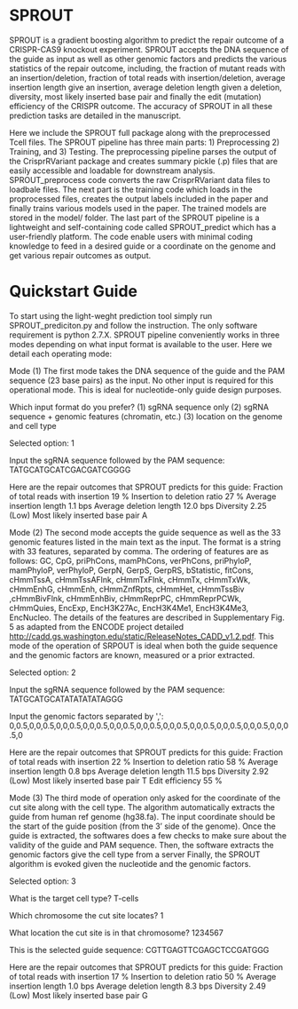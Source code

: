 # SPROUT
SPROUT is a gradient boosting algorithm to predict the repair outcome of a CRISPR-CAS9 knockout experiment. SPROUT accepts the DNA sequence of the guide as input as well as other genomic factors and predicts the various statistics of the repair outcome, including, the fraction of mutant reads with an insertion/deletion, fraction of total reads with insertion/deletion, average insertion length give an insertion, average deletion length given a deletion, diversity, most likely inserted base pair and finally the edit (mutation) efficiency of the CRISPR outcome. The accuracy of SPROUT in all these prediction tasks are detailed in the manuscript.

Here we include the SPROUT full package along with the preprocessed Tcell files. The SPROUT pipeline has three main parts: 1) Preprocessing 2) Training, and 3) Testing. The preprocessing pipeline parses the output of the CrisprRVariant package and creates summary pickle (.p) files that are easily accessible and loadable for downstream analysis. SPROUT_preprocess code converts the raw CrisprRVariant data files to loadbale files. The next part is the training code which loads in the proprocessed files, creates the output labels included in the paper and finally trains various models used in the paper. The trained models are stored in the model/ folder. The last part of the SPROUT pipeline is a lightweight and self-containing code called SPROUT_predict which has a user-friendly platform. The code enable users with minimal coding knowledge to feed in a desired guide or a coordinate on the genome and get various repair outcomes as output.

# Quickstart Guide

To start using the light-weght prediction tool simply run SPROUT_prediciton.py and follow the instruction. The only software requirement is python 2.7.X. SPROUT pipeline conveniently works in three modes depending on what input format is available to the user. Here we detail each operating mode:

Mode (1) The first mode takes the DNA sequence of the guide and the PAM sequence (23 base pairs) as the input. No other input is required for this operational mode. This is ideal for nucleotide-only guide design purposes.  

Which input format do you prefer? 
(1) sgRNA sequence only
(2) sgRNA sequence + genomic features (chromatin, etc.)
(3) location on the genome and cell type 

Selected option:
1

Input the sgRNA sequence followed by the PAM sequence:
TATGCATGCATCGACGATCGGGG

Here are the repair outcomes that SPROUT predicts for this guide:
Fraction of total reads with insertion 		19 %
Insertion to deletion ratio 			27 %
Average insertion length 			1.1 bps
Average deletion length 			12.0 bps
Diversity 					2.25 (Low)
Most likely inserted base pair 		A


Mode (2) The second mode accepts the guide sequence as well as the 33 genomic features listed in the main text as the  input. The format is a string with 33 features, separated by comma. The ordering of features are as follows: GC, CpG, priPhCons, mamPhCons, verPhCons, priPhyloP, mamPhyloP, verPhyloP, GerpN, GerpS, GerpRS, bStatistic, fitCons, cHmmTssA, cHmmTssAFlnk, cHmmTxFlnk, cHmmTx, cHmmTxWk, cHmmEnhG, cHmmEnh, cHmmZnfRpts, cHmmHet, cHmmTssBiv ,cHmmBivFlnk, cHmmEnhBiv, cHmmReprPC, cHmmReprPCWk, cHmmQuies, EncExp, EncH3K27Ac, EncH3K4Me1, EncH3K4Me3, EncNucleo.
The details of the features are described in Supplementary Fig. 5 as adapted from the ENCODE project detailed http://cadd.gs.washington.edu/static/ReleaseNotes_CADD_v1.2.pdf. This mode of the operation of SRPOUT is ideal when both the guide sequence and the genomic factors are known, measured or a prior extracted.

Selected option:
2

Input the sgRNA sequence followed by the PAM sequence:
TATGCATGCATATATATATAGGG

Input the genomic factors separated by ',':
0,0.5,0,0,0.5,0,0,0.5,0,0,0.5,0,0,0.5,0,0,0.5,0,0,0.5,0,0,0.5,0,0,0.5,0,0,0.5,0,0,0.5,0

Here are the repair outcomes that SPROUT predicts for this guide:
Fraction of total reads with insertion 		22 %
Insertion to deletion ratio 			58 %
Average insertion length 			0.8 bps
Average deletion length 			11.5 bps
Diversity 					2.92 (Low)
Most likely inserted base pair 		T
Edit efficiency 					55 %

Mode (3) The third mode of operation only asked for the coordinate of the cut site along with the cell type. The algorithm automatically extracts the guide from human ref genome (hg38.fa). The input coordinate should be the start of the guide position (from the 3’ side of the genome). Once the guide is extracted, the softwares does a few checks to make sure about the validity of the guide and PAM sequence. Then, the software extracts the genomic factors give the cell type from a server Finally, the SPROUT algorithm is evoked given the nucleotide and the genomic factors. 



Selected option:
3

What is the target cell type?
T-cells

Which chromosome the cut site locates?
1

What location the cut site is in that chromosome?
1234567

This is the selected guide sequence:
CGTTGAGTTCGAGCTCCGATGGG

Here are the repair outcomes that SPROUT predicts for this guide:
Fraction of total reads with insertion 		17 %
Insertion to deletion ratio 			50 %
Average insertion length 			1.0 bps
Average deletion length 			8.3 bps
Diversity 					2.49 (Low)
Most likely inserted base pair 		G

